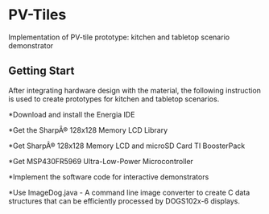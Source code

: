 # PV-Tiles
Implementation of PV-tile prototype: kitchen and tabletop scenario demonstrator

## Getting Start
After integrating hardware design with the material, the following instruction is used to create prototypes for kitchen and tabletop scenarios.

*Download and install the Energia IDE

*Get the SharpÂ® 128x128 Memory LCD Library

*Get SharpÂ® 128x128 Memory LCD and microSD Card TI BoosterPack

*Get MSP430FR5969 Ultra-Low-Power Microcontroller

*Implement the software code for interactive demonstrators

*Use ImageDog.java - A command line image converter to create C data structures that can be efficiently processed by DOGS102x-6 displays.

